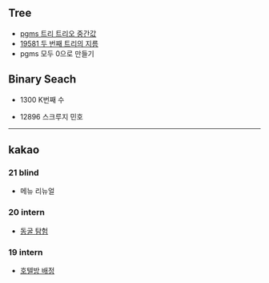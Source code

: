 <h2>Tree</h2>

- [pgms 트리 트리오 중간값](https://github.com/evelyn82/PS/blob/main/open%20contest/Monthly%20Code%20Challenge%20Season1/Trio%20median.md)
- [19581 두 번째 트리의 지름](https://github.com/evelyn82/PS/blob/main/boj/Tree/19581.md)
- pgms 모두 0으로 만들기

<h2>Binary Seach</h2>

- 1300 K번째 수

- 12896 스크루지 민호

***

<h2>kakao</h2>

<h3>21 blind</h3>

- 메뉴 리뉴얼

<h3>20 intern</h3>

- [동굴 탐험](https://github.com/evelyn82/PS/blob/main/kakao/20%20intern/Cave%20exploration.md)

<h3>19 intern</h3>

- [호텔방 배정](https://github.com/evelyn82/PS/blob/main/kakao/19%20intern/hotel%20room%20assignment.md)
